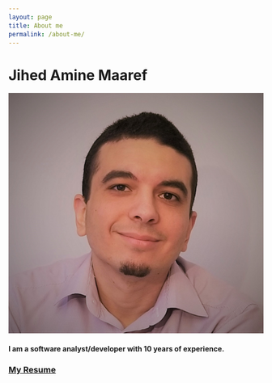 ```yaml
---
layout: page
title: About me
permalink: /about-me/
---
```

# Jihed Amine Maaref
<img src="/images/me.jpg" size="50px" alt="Jihed Amine Maaref" class="avatar" />
<h4>I am a software analyst/developer with 10 years of experience.</h4>
<h3><a href="/images/Resume.pdf">My Resume</a></h3>
